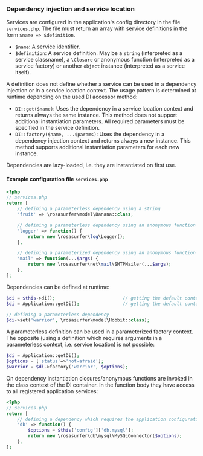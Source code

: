 
### Dependency injection and service location

Services are configured in the application's config directory in the file ```services.php```. The file must return an array
with service definitions in the form ```$name => $definition```.

- ```$name```: A service identifier.
- ```$definition```: A service definition. May be a ```string``` (interpreted as a service classname), a ```\Closure``` or
  anonymous function (interpreted as a service factory) or another ```object``` instance (interpreted as a service itself).

A definition does not define whether a service can be used in a dependency injection or in a service location context. The
usage pattern is determined at runtime depending on the used DI accessor method:

- ```DI::get($name)```: Uses the dependency in a service location context and returns always the same instance. This method
  does not support additional instantiation parameters. All required parameters must be specified in the service definition.
- ```DI::factory($name, ...$params)```: Uses the dependency in a dependency injection context and returns always a new
  instance. This method supports additional instantiation parameters for each new instance.
  
Dependencies are lazy-loaded, i.e. they are instantiated on first use.


#### Example configuration file ```services.php```

```php
<?php
// services.php
return [
    // defining a parameterless dependency using a string
    'fruit' => \rosasurfer\model\Banana::class,

    // defining a parameterless dependency using an anonymous function
    'logger' => function() {
        return new \rosasurfer\log\Logger();
    },

    // defining a parameterized dependency using an anonymous function
    'mail' => function(...$args) {
        return new \rosasurfer\net\mail\SMTPMailer(...$args);
    },
];
```

Dependencies can be defined at runtime:
```php
$di = $this->di();                         // getting the default container in a class context
$di = Application::getDi();                // getting the default container if not in a class context

// defining a parameterless dependency
$di->set('warrior', \rosasurfer\model\Hobbit::class);
```
A parameterless definition can be used in a parameterized factory context. The opposite (using a definition which requires
arguments in a parameterless context, i.e. service location) is not possible:
```php
$di = Application::getDi();
$options = ['status'=>'not-afraid'];
$warrior = $di->factory('warrior', $options);
```

On dependency instantiation closures/anonymous functions are invoked in the class context of the DI container. In the function
body they have access to all registered application services:
```php
<?php
// services.php
return [
    // defining a dependency which requires the application configuration
    'db' => function() {
        $options = $this['config']['db.mysql'];
        return new \rosasurfer\db\mysql\MySQLConnector($options);
    },
];
```
